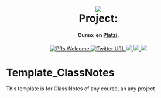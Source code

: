 <h1 align="center">
  <img src="Assets/logo_me.png">
  <br/>
  Project: 
  <br>
</h1>


<h4 align="center">Curso: en <a href="https://platzi.com/r/alejandro-sin/" target="_blank">Platzi</a>.</h4>
<p align="center">
  <a href="http://makeapullrequest.com">
    <img src="https://img.shields.io/badge/PRs-welcome-brightgreen.svg?style=flat-square" alt="PRs Welcome">
    </a>
   <a href="https://twitter.com/Alejandrosin_" >
    <img alt="Twitter URL" src="https://img.shields.io/twitter/url?style=social&url=https%3A%2F%2Ftwitter.com%2FAlejandrosin_">
  </a>
  <a href="https://github.com/Alejandro-sin?tab=followers">
    <img src="https://img.shields.io/github/followers/Alejandro-sin?tab=followers?style=social">
  </a>
  <a href="#mortarproyecto-scraper-de-noticias">
    <img src="https://img.shields.io/badge/Proyecto-brightgreen.svg?style=flat-square">
  </a>
  <a href="https://github.com/Alejandro-sin/Human_Construct">
    <img src="https://img.shields.io/badge/Proyecto-brightblue.svg?style=flat-square">
  </a>
</p>





# Template_ClassNotes
This template is for Class Notes of any course, an any project
